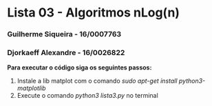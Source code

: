 # Lista 03 - Algoritmos nLog(n) 
### Guilherme Siqueira - 16/0007763
### Djorkaeff Alexandre - 16/0026822

**Para executar o código siga os seguintes passos:**

1) Instale a lib matplot com o comando *sudo apt-get install python3-matplotlib*
2) Execute o comando *python3 lista3.py* no terminal
